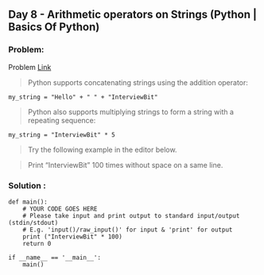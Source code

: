 ## Day 8 - Arithmetic operators on Strings (Python | Basics Of Python)

### Problem: 
Problem [Link](https://www.interviewbit.com/problems/arithmetic-operators-on-strings/)

>Python supports concatenating strings using the addition operator:

```
my_string = "Hello" + " " + "InterviewBit"
```

>Python also supports multiplying strings to form a string with a repeating sequence:

```
my_string = "InterviewBit" * 5
```

>Try the following example in the editor below.

>Print “InterviewBit” 100 times without space on a same line.


### Solution :

```
def main():
    # YOUR CODE GOES HERE
    # Please take input and print output to standard input/output (stdin/stdout)
    # E.g. 'input()/raw_input()' for input & 'print' for output
    print ("InterviewBit" * 100)
    return 0

if __name__ == '__main__':
    main()
```
